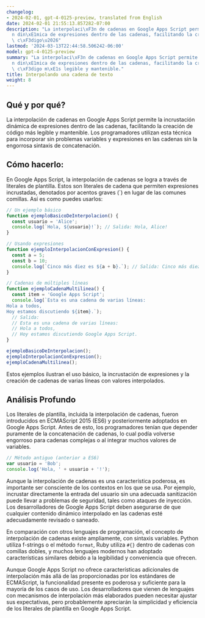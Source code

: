 ```yaml
---
changelog:
- 2024-02-01, gpt-4-0125-preview, translated from English
date: 2024-02-01 21:55:13.857282-07:00
description: "La interpolaci\xF3n de cadenas en Google Apps Script permite la incrustaci\xF3\
  n din\xE1mica de expresiones dentro de las cadenas, facilitando la creaci\xF3n de\
  \ c\xF3digo\u2026"
lastmod: '2024-03-13T22:44:58.506242-06:00'
model: gpt-4-0125-preview
summary: "La interpolaci\xF3n de cadenas en Google Apps Script permite la incrustaci\xF3\
  n din\xE1mica de expresiones dentro de las cadenas, facilitando la creaci\xF3n de\
  \ c\xF3digo m\xE1s legible y mantenible."
title: Interpolando una cadena de texto
weight: 8
---
```


## Qué y por qué?

La interpolación de cadenas en Google Apps Script permite la incrustación dinámica de expresiones dentro de las cadenas, facilitando la creación de código más legible y mantenible. Los programadores utilizan esta técnica para incorporar sin problemas variables y expresiones en las cadenas sin la engorrosa sintaxis de concatenación.

## Cómo hacerlo:

En Google Apps Script, la interpolación de cadenas se logra a través de literales de plantilla. Estos son literales de cadena que permiten expresiones incrustadas, denotados por acentos graves (\`) en lugar de las comunes comillas. Así es como puedes usarlos:

```javascript
// Un ejemplo básico
function ejemploBasicoDeInterpolacion() {
  const usuario = 'Alice';
  console.log(`Hola, ${usuario}!`); // Salida: Hola, Alice!
}

// Usando expresiones
function ejemploInterpolacionConExpresion() {
  const a = 5;
  const b = 10;
  console.log(`Cinco más diez es ${a + b}.`); // Salida: Cinco más diez es 15.
}

// Cadenas de múltiples líneas
function ejemploCadenaMultilinea() {
  const item = 'Google Apps Script';
  console.log(`Esta es una cadena de varias líneas:
Hola a todos,
Hoy estamos discutiendo ${item}.`);
  // Salida:
  // Esta es una cadena de varias líneas:
  // Hola a todos,
  // Hoy estamos discutiendo Google Apps Script.
}

ejemploBasicoDeInterpolacion();
ejemploInterpolacionConExpresion();
ejemploCadenaMultilinea();
```

Estos ejemplos ilustran el uso básico, la incrustación de expresiones y la creación de cadenas de varias líneas con valores interpolados.

## Análisis Profundo

Los literales de plantilla, incluida la interpolación de cadenas, fueron introducidos en ECMAScript 2015 (ES6) y posteriormente adoptados en Google Apps Script. Antes de esto, los programadores tenían que depender puramente de la concatenación de cadenas, lo cual podía volverse engorroso para cadenas complejas o al integrar muchos valores de variables.

```javascript
// Método antiguo (anterior a ES6)
var usuario = 'Bob';
console.log('Hola, ' + usuario + '!');
```

Aunque la interpolación de cadenas es una característica poderosa, es importante ser consciente de los contextos en los que se usa. Por ejemplo, incrustar directamente la entrada del usuario sin una adecuada sanitización puede llevar a problemas de seguridad, tales como ataques de inyección. Los desarrolladores de Google Apps Script deben asegurarse de que cualquier contenido dinámico interpolado en las cadenas esté adecuadamente revisado o saneado.

En comparación con otros lenguajes de programación, el concepto de interpolación de cadenas existe ampliamente, con sintaxis variables. Python utiliza f-strings o el método `format`, Ruby utiliza `#{}` dentro de cadenas con comillas dobles, y muchos lenguajes modernos han adoptado características similares debido a la legibilidad y conveniencia que ofrecen.

Aunque Google Apps Script no ofrece características adicionales de interpolación más allá de las proporcionadas por los estándares de ECMAScript, la funcionalidad presente es poderosa y suficiente para la mayoría de los casos de uso. Los desarrolladores que vienen de lenguajes con mecanismos de interpolación más elaborados pueden necesitar ajustar sus expectativas, pero probablemente apreciarán la simplicidad y eficiencia de los literales de plantilla en Google Apps Script.
